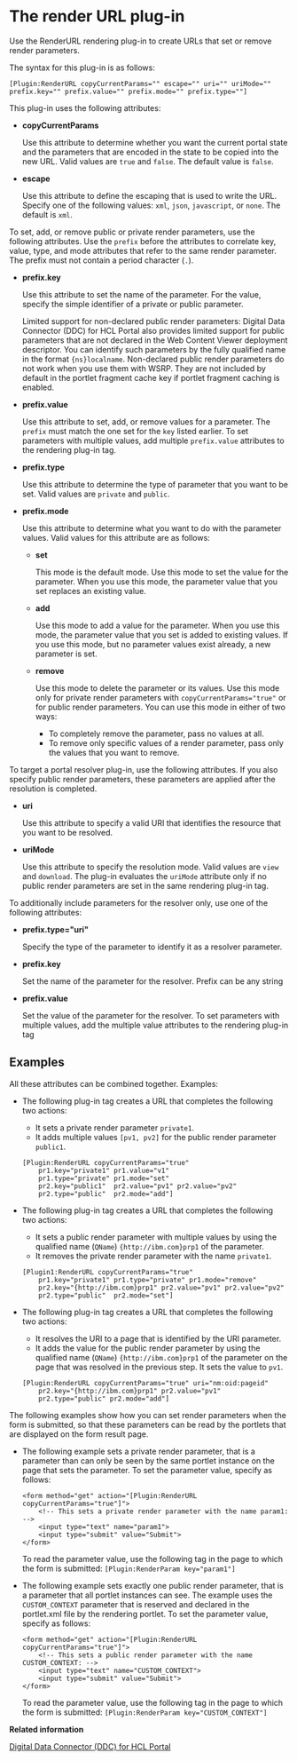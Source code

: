 # The render URL plug-in

Use the RenderURL rendering plug-in to create URLs that set or remove render parameters.

The syntax for this plug-in is as follows:

```
[Plugin:RenderURL copyCurrentParams="" escape="" uri="" uriMode="" 
prefix.key="" prefix.value="" prefix.mode="" prefix.type=""]
```

This plug-in uses the following attributes:

-   **copyCurrentParams**

    Use this attribute to determine whether you want the current portal state and the parameters that are encoded in the state to be copied into the new URL. Valid values are `true` and `false`. The default value is `false`.

-   **escape**

    Use this attribute to define the escaping that is used to write the URL. Specify one of the following values: `xml`, `json`, `javascript`, or `none`. The default is `xml`.


To set, add, or remove public or private render parameters, use the following attributes. Use the `prefix` before the attributes to correlate key, value, type, and mode attributes that refer to the same render parameter. The prefix must not contain a period character \(`.`\).

-   **prefix.key**

    Use this attribute to set the name of the parameter. For the value, specify the simple identifier of a private or public parameter.

    Limited support for non-declared public render parameters: Digital Data Connector \(DDC\) for HCL Portal also provides limited support for public parameters that are not declared in the Web Content Viewer deployment descriptor. You can identify such parameters by the fully qualified name in the format `{ns}localname`. Non-declared public render parameters do not work when you use them with WSRP. They are not included by default in the portlet fragment cache key if portlet fragment caching is enabled.

-   **prefix.value**

    Use this attribute to set, add, or remove values for a parameter. The `prefix` must match the one set for the `key` listed earlier. To set parameters with multiple values, add multiple `prefix.value` attributes to the rendering plug-in tag.

-   **prefix.type**

    Use this attribute to determine the type of parameter that you want to be set. Valid values are `private` and `public`.

-   **prefix.mode**

    Use this attribute to determine what you want to do with the parameter values. Valid values for this attribute are as follows:

    -   **set**

        This mode is the default mode. Use this mode to set the value for the parameter. When you use this mode, the parameter value that you set replaces an existing value.

    -   **add**

        Use this mode to add a value for the parameter. When you use this mode, the parameter value that you set is added to existing values. If you use this mode, but no parameter values exist already, a new parameter is set.

    -   **remove**

        Use this mode to delete the parameter or its values. Use this mode only for private render parameters with `copyCurrentParams="true"` or for public render parameters. You can use this mode in either of two ways:

        -   To completely remove the parameter, pass no values at all.
        -   To remove only specific values of a render parameter, pass only the values that you want to remove.

To target a portal resolver plug-in, use the following attributes. If you also specify public render parameters, these parameters are applied after the resolution is completed.

-   **uri**

    Use this attribute to specify a valid URI that identifies the resource that you want to be resolved.

-   **uriMode**

    Use this attribute to specify the resolution mode. Valid values are `view` and `download`. The plug-in evaluates the `uriMode` attribute only if no public render parameters are set in the same rendering plug-in tag.


To additionally include parameters for the resolver only, use one of the following attributes:

-   **prefix.type="uri"**

    Specify the type of the parameter to identify it as a resolver parameter.

-   **prefix.key**

    Set the name of the parameter for the resolver. Prefix can be any string

-   **prefix.value**

    Set the value of the parameter for the resolver. To set parameters with multiple values, add the multiple value attributes to the rendering plug-in tag


## Examples

All these attributes can be combined together. Examples:

-   The following plug-in tag creates a URL that completes the following two actions:

    -   It sets a private render parameter `private1`.
    -   It adds multiple values `[pv1, pv2]` for the public render parameter `public1`.
    ```
    [Plugin:RenderURL copyCurrentParams="true" 
        pr1.key="private1" pr1.value="v1"                  
        pr1.type="private" pr1.mode="set"
        pr2.key="public1"  pr2.value="pv1" pr2.value="pv2" 
        pr2.type="public"  pr2.mode="add"] 
    ```

-   The following plug-in tag creates a URL that completes the following two actions:

    -   It sets a public render parameter with multiple values by using the qualified name \(`QName`\) `{http://ibm.com}prp1` of the parameter.
    -   It removes the private render parameter with the name `private1`.
    ```
    [Plugin1:RenderURL copyCurrentParams="true" 
        pr1.key="private1" pr1.type="private" pr1.mode="remove"
        pr2.key="{http://ibm.com}prp1" pr2.value="pv1" pr2.value="pv2" 
        pr2.type="public"  pr2.mode="set"]
    ```

-   The following plug-in tag creates a URL that completes the following two actions:

    -   It resolves the URI to a page that is identified by the URI parameter.
    -   It adds the value for the public render parameter by using the qualified name \(`QName`\) `{http://ibm.com}prp1` of the parameter on the page that was resolved in the previous step. It sets the value to `pv1`.
    ```
    [Plugin:RenderURL copyCurrentParams="true" uri="nm:oid:pageid" 
        pr2.key="{http://ibm.com}prp1" pr2.value="pv1" 
        pr2.type="public" pr2.mode="add"] 
    ```


The following examples show how you can set render parameters when the form is submitted, so that these parameters can be read by the portlets that are displayed on the form result page.

-   The following example sets a private render parameter, that is a parameter than can only be seen by the same portlet instance on the page that sets the parameter. To set the parameter value, specify as follows:

    ```
    <form method="get" action="[Plugin:RenderURL copyCurrentParams="true"]">
        <!-- This sets a private render parameter with the name param1: -->
        <input type="text" name="param1">
        <input type="submit" value="Submit">
    </form>
    ```

    To read the parameter value, use the following tag in the page to which the form is submitted: `[Plugin:RenderParam key="param1"]`

-   The following example sets exactly one public render parameter, that is a parameter that all portlet instances can see. The example uses the `CUSTOM_CONTEXT` parameter that is reserved and declared in the portlet.xml file by the rendering portlet. To set the parameter value, specify as follows:

    ```
    <form method="get" action="[Plugin:RenderURL copyCurrentParams="true"]">
        <!-- This sets a public render parameter with the name CUSTOM_CONTEXT: -->
        <input type="text" name="CUSTOM_CONTEXT">
        <input type="submit" value="Submit">
    </form>
    ```

    To read the parameter value, use the following tag in the page to which the form is submitted: `[Plugin:RenderParam key="CUSTOM_CONTEXT"]`


**Related information**  


[Digital Data Connector \(DDC\) for HCL Portal](../social/plrf_ovu.md)

